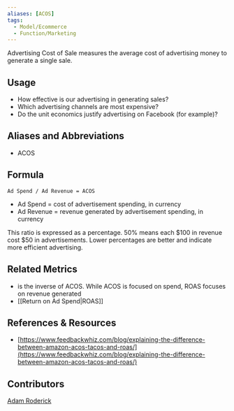 ```yaml
---
aliases: [ACOS]
tags:
  - Model/Ecommerce
  - Function/Marketing
---
```


Advertising Cost of Sale measures the average cost of advertising money to generate a single sale.

## Usage

- How effective is our advertising in generating sales?
- Which advertising channels are most expensive?
- Do the unit economics justify advertising on Facebook (for example)?

## Aliases and Abbreviations

- ACOS

## Formula

`Ad Spend / Ad Revenue = ACOS`

- Ad Spend = cost of advertisement spending, in currency
- Ad Revenue = revenue generated by advertisement spending, in currency

This ratio is expressed as a percentage. 50% means each $100 in revenue cost $50 in advertisements. Lower percentages are better and indicate more efficient advertising.

## Related Metrics

- is the inverse of ACOS. While ACOS is focused on spend, ROAS focuses on revenue generated
- [[Return on Ad Spend|ROAS]]

## References & Resources

- [https://www.feedbackwhiz.com/blog/explaining-the-difference-between-amazon-acos-tacos-and-roas/](https://www.feedbackwhiz.com/blog/explaining-the-difference-between-amazon-acos-tacos-and-roas/)

## Contributors

[Adam Roderick](https://www.linkedin.com/in/adamroderick/)
